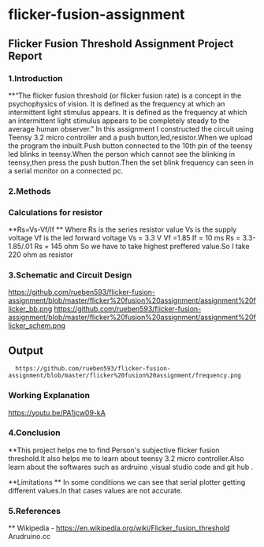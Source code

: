 # flicker-fusion-assignment
## Flicker Fusion Threshold Assignment Project Report
### 1.Introduction

**“The flicker fusion threshold (or flicker fusion rate) is a concept in the psychophysics of vision. It is defined as the frequency at which an intermittent light stimulus appears.
It is defined as the frequency at which an intermittent light stimulus appears
to be completely steady to the average human observer.”
In this assignment I constructed the circuit using Teensy 3.2 micro controller and a push button,led,resistor.When we upload the program the inbuilt.Push button connected to the 10th pin of the teensy
led blinks in teensy.When the person which cannot see the blinking in teensy,then press the push button.Then the set blink frequency can
seen in a serial monitor on a connected pc.

### 2.Methods
   
   ### Calculations for resistor
   **Rs=Vs-Vf/If
   ** Where Rs is the series resistor value
   Vs is the supply voltage
   Vf is the led forward voltage
    Vs = 3.3 V
    Vf =1.85
    If = 10 ms
     Rs = 3.3-1.85/.01
      Rs = 145 ohm
      So we have to take highest preffered value.So I take 220 ohm as resistor
      
      
 ### 3.Schematic and Circuit Design 
 https://github.com/rueben593/flicker-fusion-assignment/blob/master/flicker%20fusion%20assignment/assignment%20flicker_bb.png
 https://github.com/rueben593/flicker-fusion-assignment/blob/master/flicker%20fusion%20assignment/assignment%20flicker_schem.png
     
   ## Output
      https://github.com/rueben593/flicker-fusion-assignment/blob/master/flicker%20fusion%20assignment/frequency.png
    
  ### Working Explanation
   https://youtu.be/PA1jcw09-kA 
      
   ###  4.Conclusion
   
   **This project helps me to find Person's subjective flicker fusion threshold.It also helps me to learn about teensy 3.2 micro controller.Also learn about the softwares such as ardruino ,visual studio code and git hub .
   
   **Limitations 
   ** In some conditions we can see that serial plotter getting different values.In that cases values are not accurate.
   
   ###   5.References
   ** Wikipedia - https://en.wikipedia.org/wiki/Flicker_fusion_threshold
      Arudruino.cc
      
      
      
      
